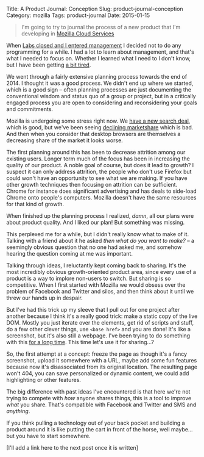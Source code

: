 Title: A Product Journal: Conception
Slug: product-journal-conception
Category: mozilla
Tags: product-journal
Date: 2015-01-15

> I'm going to try to journal the process of a new product that I'm developing in [Mozilla Cloud Services](https://blog.mozilla.org/services/)

When [Labs closed and I entered management](http://www.ianbicking.org/blog/2014/09/professional-transitions.html) I decided not to do any programming for a while.  I had a lot to learn about management, and that's what I needed to focus on.  Whether I learned what I need to I don't know, but I have been getting [a bit tired](http://www.ianbicking.org/blog/2015/01/being-a-manager-is-lonely.html).

We went through a fairly extensive planning process towards the end of 2014.  I thought it was a good process.  We didn't end up where we started, which is a good sign – often planning processes are just documenting the conventional wisdom and status quo of a group or project, but in a critically engaged process you are open to considering and reconsidering your goals and commitments.

Mozilla is undergoing some stress right now.  We [have a new search deal](https://blog.mozilla.org/press/2014/11/yahoo-and-mozilla-form-strategic-partnership/), which is good, but we've been seeing [declining marketshare](http://www.forbes.com/sites/antonyleather/2014/08/04/google-chrome-browser-market-share-tops-20-leaves-firefox-in-its-dust/) which is bad.  And then when you consider that desktop browsers are themselves a decreasing share of the market it looks worse.

The first planning around this has been to decrease attrition among our existing users.  Longer term much of the focus has been in increasing the quality of our product.  A noble goal of course, but does it lead to growth?  I suspect it can only address attrition, the people who don't use Firefox but could won't have an opportunity to see what we are making.  If you have other growth techniques then focusing on attrition can be sufficient.  Chrome for instance does significant advertising and has deals to side-load Chrome onto people's computers. Mozilla doesn't have the same resources for that kind of growth.

When finished up the planning process I realized, *damn*, all our plans were about product quality.  And I liked our plan!  But something was missing.

This perplexed me for a while, but I didn't really know what to make of it.  Talking with a friend about it he asked *then what do you want to make?* – a seemingly obvious question that no one had asked me, and somehow hearing the question coming at me was important.

Talking through ideas, I reluctantly kept coming back to sharing. It's the most incredibly obvious growth-oriented product area, since every use of a product is a way to implore non-users to switch.  But sharing is so competitive.  When I first started with Mozilla we would obsess over the problem of Facebook and Twitter and silos, and then think about it until we threw our hands up in despair.

But I've had this trick up my sleeve that I pull out for one project after another because I think it's a really good trick: make a static copy of the live DOM.  Mostly you just iterate over the elements, get rid of scripts and stuff, do a few other clever things, use `<base href>` and you are done!  It's like a screenshot, but it's also still a webpage.  I've been trying to do something with this [for a long time](http://pythonhosted.org/Deliverance/).  This time let's use it for sharing...?

So, the first attempt at a concept: freeze the page as though it's a fancy screenshot, upload it somewhere with a URL, maybe add some fun features because now it's disassociated from its original location. The resulting page won't 404, you can save personalized or dynamic content, we could add highlighting or other features.

The big difference with past ideas I've encountered is that here we're not trying to compete with *how* anyone shares things, this is a tool to improve *what* you share.  That's compatible with Facebook and Twitter and SMS and *anything*.

If you think pulling a technology out of your back pocket and building a product around it is like putting the cart in front of the horse, well maybe... but you have to start somewhere.

[I'll add a link here to the next post once it is written]
